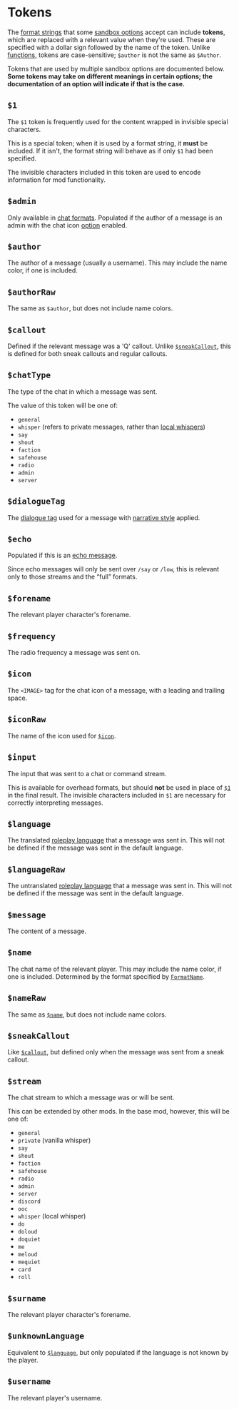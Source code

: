 # Tokens

The [format strings](./index.md) that some [sandbox options](../sandbox-options/index.md) accept can include **tokens**,
which are replaced with a relevant value when they're used.
These are specified with a dollar sign followed by the name of the token.
Unlike [functions](./functions.md), tokens are case-sensitive; `$author` is not the same as `$Author`.

Tokens that are used by multiple sandbox options are documented below.
**Some tokens may take on different meanings in certain options; the documentation of an option will indicate if that is the case.**

## `$1`

The `$1` token is frequently used for the content wrapped in invisible special characters.

This is a special token; when it is used by a format string, it **must** be included.
If it isn't, the format string will behave as if only `$1` had been specified.

The invisible characters included in this token are used to encode information for mod functionality.

## `$admin`

Only available in [chat formats](../sandbox-options/chat-formats.md).
Populated if the author of a message is an admin with the chat icon [option](../user-guide/admins.md#admin-menu) enabled.

## `$author`

The author of a message (usually a username).
This may include the name color, if one is included.

## `$authorRaw`

The same as `$author`, but does not include name colors.

## `$callout`

Defined if the relevant message was a 'Q' callout.
Unlike [`$sneakCallout`](#sneakcallout), this is defined for both sneak callouts and regular callouts.

## `$chatType`

The type of the chat in which a message was sent.

The value of this token will be one of:
- `general`
- `whisper` (refers to private messages, rather than [local whispers](../sandbox-options/chat-formats.md#chatformatwhisper))
- `say`
- `shout`
- `faction`
- `safehouse`
- `radio`
- `admin`
- `server`

## `$dialogueTag`

The [dialogue tag](../sandbox-options/component-formats.md#formatnarrativedialoguetag) used for a message with [narrative style](../sandbox-options/filters-predicates.md#predicateusenarrativestyle) applied.

## `$echo`

Populated if this is an [echo message](../sandbox-options/chat-formats.md#chatformatecho).

Since echo messages will only be sent over `/say` or `/low`, this is relevant only to those streams and the “full” formats.

## `$forename`

The relevant player character's forename.

## `$frequency`

The radio frequency a message was sent on.

## `$icon`

The `<IMAGE>` tag for the chat icon of a message, with a leading and trailing space.

## `$iconRaw`

The name of the icon used for [`$icon`](#icon).

## `$input`

The input that was sent to a chat or command stream.

This is available for overhead formats, but should **not** be used in place of [`$1`](#1) in the final result.
The invisible characters included in `$1` are necessary for correctly interpreting messages.

## `$language`

The translated [roleplay language](../sandbox-options/languages.md) that a message was sent in.
This will not be defined if the message was sent in the default language.

## `$languageRaw`

The untranslated [roleplay language](../sandbox-options/languages.md) that a message was sent in.
This will not be defined if the message was sent in the default language.

## `$message`

The content of a message.

## `$name`

The chat name of the relevant player. This may include the name color, if one is included.
Determined by the format specified by [`FormatName`](../sandbox-options/component-formats.md#formatname).

## `$nameRaw`

The same as [`$name`](#name), but does not include name colors.

## `$sneakCallout`

Like [`$callout`](#callout), but defined only when the message was sent from a sneak callout.

## `$stream`

The chat stream to which a message was or will be sent.

This can be extended by other mods. In the base mod, however, this will be one of:

- `general`
- `private` (vanilla whisper)
- `say`
- `shout`
- `faction`
- `safehouse`
- `radio`
- `admin`
- `server`
- `discord`
- `ooc`
- `whisper` (local whisper)
- `do`
- `doloud`
- `doquiet`
- `me`
- `meloud`
- `mequiet`
- `card`
- `roll`

## `$surname`

The relevant player character's forename.

## `$unknownLanguage`

Equivalent to [`$language`](#language), but only populated if the language is not known by the player.

## `$username`

The relevant player's username.
